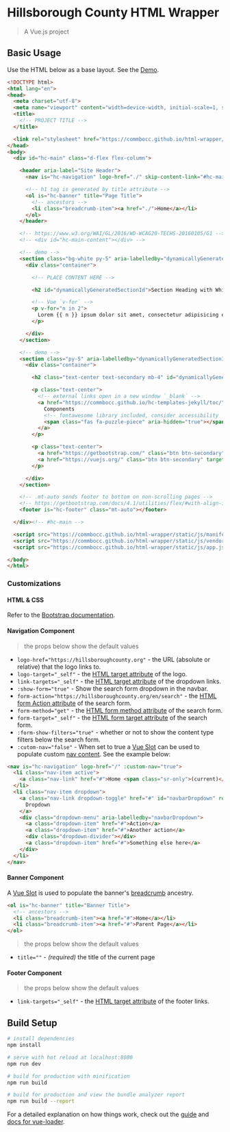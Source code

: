 # Hillsborough County HTML Wrapper

> A Vue.js project

## Basic Usage

Use the HTML below as a base layout. See the [Demo](https://commbocc.github.io/html-wrapper/).

```html
<!DOCTYPE html>
<html lang="en">
<head>
  <meta charset="utf-8">
  <meta name="viewport" content="width=device-width, initial-scale=1, shrink-to-fit=no">
  <title>
    <!-- PROJECT TITLE -->
  </title>

  <link rel="stylesheet" href="https://commbocc.github.io/html-wrapper/static/css/app.css">
</head>
<body>
  <div id="hc-main" class="d-flex flex-column">

    <header aria-label="Site Header">
      <nav is="hc-navigation" logo-href="./" skip-content-link="#hc-main-content"></nav>

      <!-- h1 tag is generated by title attribute -->
      <ol is="hc-banner" title="Page Title">
        <!-- ancestors -->
        <li class="breadcrumb-item"><a href="./">Home</a></li>
      </ol>
    </header>

    <!-- https://www.w3.org/WAI/GL/2016/WD-WCAG20-TECHS-20160105/G1 -->
    <!-- <div id="hc-main-content"></div> -->

    <!-- demo -->
    <section class="bg-white py-5" aria-labelledby="dynamicallyGeneratedSectionId">
      <div class="container">

        <!-- PLACE CONTENT HERE -->

        <h2 id="dynamicallyGeneratedSectionId">Section Heading with White Background</h2>

        <!-- Vue `v-for` -->
        <p v-for="n in 2">
          Lorem {{ n }} ipsum dolor sit amet, consectetur adipisicing elit, sed do eiusmod tempor incididunt ut labore et dolore magna aliqua.
        </p>

      </div>
    </section>

    <!-- demo -->
    <section class="py-5" aria-labelledby="dynamicallyGeneratedSectionId2">
      <div class="container">

        <h2 class="text-center text-secondary mb-4" id="dynamicallyGeneratedSectionId2">Unspecified Background, Styled Heading</h2>

        <p class="text-center">
          <!-- external links open in a new window `_blank` -->
          <a href="https://commbocc.github.io/hc-templates-jekyll/toc/" class="btn btn-primary btn-lg px-5 hide-external-indicator" target="_blank">
            Components
            <!-- fontawesome library included, consider accessibility `aria-hidden` -->
            <span class="fas fa-puzzle-piece" aria-hidden="true"></span>
          </a>
        </p>

        <p class="text-center">
          <a href="https://getbootstrap.com/" class="btn btn-secondary" target="_blank">Bootstrap</a>
          <a href="https://vuejs.org/" class="btn btn-secondary" target="_blank">VueJs</a>
        </p>

      </div>
    </section>

    <!-- .mt-auto sends footer to bottom on non-scrolling pages -->
    <!-- https://getbootstrap.com/docs/4.1/utilities/flex/#with-align-items -->
    <footer is="hc-footer" class="mt-auto"></footer>

  </div><!-- #hc-main -->

  <script src="https://commbocc.github.io/html-wrapper/static/js/manifest.js"></script>
  <script src="https://commbocc.github.io/html-wrapper/static/js/vendor.js"></script>
  <script src="https://commbocc.github.io/html-wrapper/static/js/app.js"></script>

</body>
</html>
```

### Customizations

#### HTML & CSS

Refer to the [Bootstrap documentation](https://getbootstrap.com/).

#### Navigation Component

> the props below show the default values

* `logo-href="https://hillsboroughcounty.org"` - the URL (absolute or relative) that the logo links to.
* `logo-target="_self"` - the [HTML target attribute](https://www.w3schools.com/tags/att_a_target.asp) of the logo.
* `link-targets="_self"` - the [HTML target attribute](https://www.w3schools.com/tags/att_a_target.asp) of the dropdown links.
* `:show-form="true"` - Show the search form dropdown in the navbar.
* `form-action="https://hillsboroughcounty.org/en/search"` - the [HTML form Action attribute](https://www.w3schools.com/tags/att_form_action.asp) of the search form.
* `form-method="get"` - the [HTML form method attribute](https://www.w3schools.com/tags/att_form_method.asp) of the search form.
* `form-target="_self"` - the [HTML form target attribute](https://www.w3schools.com/tags/att_form_target.asp) of the search form.
* `:form-show-filters="true"` - whether or not to show the content type filters below the search form.
* `:cutom-nav="false"` - When set to true a [Vue Slot](https://vuejs.org/v2/guide/components.html#Single-Slot) can be used to populate custom [nav content](https://getbootstrap.com/docs/4.0/components/navbar/#nav). See the example below:

```html
<nav is="hc-navigation" logo-href="/" :custom-nav="true">
  <li class="nav-item active">
    <a class="nav-link" href="#">Home <span class="sr-only">(current)</span></a>
  </li>
  <li class="nav-item dropdown">
    <a class="nav-link dropdown-toggle" href="#" id="navbarDropdown" role="button" data-toggle="dropdown" aria-haspopup="true" aria-expanded="false">
      Dropdown
    </a>
    <div class="dropdown-menu" aria-labelledby="navbarDropdown">
      <a class="dropdown-item" href="#">Action</a>
      <a class="dropdown-item" href="#">Another action</a>
      <div class="dropdown-divider"></div>
      <a class="dropdown-item" href="#">Something else here</a>
    </div>
  </li>
</nav>
```

#### Banner Component

A [Vue Slot](https://vuejs.org/v2/guide/components.html#Single-Slot) is used to populate the banner's [breadcrumb](https://getbootstrap.com/docs/4.0/components/breadcrumb/) ancestry.

```html
<ol is="hc-banner" title="Banner Title">
  <!-- ancestors -->
  <li class="breadcrumb-item"><a href="#">Home</a></li>
  <li class="breadcrumb-item"><a href="#">Parent Page</a></li>
</ol>
```

> the props below show the default values

* `title=""` - _(required)_ the title of the current page

#### Footer Component

> the props below show the default values

* `link-targets="_self"` - the [HTML target attribute](https://www.w3schools.com/tags/att_a_target.asp) of the footer links.

## Build Setup

``` bash
# install dependencies
npm install

# serve with hot reload at localhost:8080
npm run dev

# build for production with minification
npm run build

# build for production and view the bundle analyzer report
npm run build --report
```

For a detailed explanation on how things work, check out the [guide](http://vuejs-templates.github.io/webpack/) and [docs for vue-loader](http://vuejs.github.io/vue-loader).
